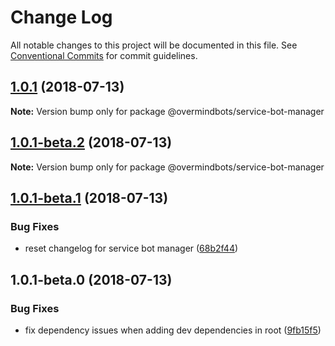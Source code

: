 # Change Log

All notable changes to this project will be documented in this file.
See [Conventional Commits](https://conventionalcommits.org) for commit guidelines.

<a name="1.0.1"></a>
## [1.0.1](https://github.com/overmindbots/service-bot-manager/compare/@overmindbots/service-bot-manager@1.0.1-beta.2...@overmindbots/service-bot-manager@1.0.1) (2018-07-13)




**Note:** Version bump only for package @overmindbots/service-bot-manager

<a name="1.0.1-beta.2"></a>
## [1.0.1-beta.2](https://github.com/overmindbots/service-bot-manager/compare/@overmindbots/service-bot-manager@1.0.1-beta.1...@overmindbots/service-bot-manager@1.0.1-beta.2) (2018-07-13)




**Note:** Version bump only for package @overmindbots/service-bot-manager

<a name="1.0.1-beta.1"></a>
## [1.0.1-beta.1](https://github.com/overmindbots/service-bot-manager/compare/@overmindbots/service-bot-manager@1.0.1-beta.0...@overmindbots/service-bot-manager@1.0.1-beta.1) (2018-07-13)


### Bug Fixes

* reset changelog for service bot manager ([68b2f44](https://github.com/overmindbots/service-bot-manager/commit/68b2f44))




<a name="1.0.1-beta.0"></a>
## 1.0.1-beta.0 (2018-07-13)


### Bug Fixes

* fix dependency issues when adding dev dependencies in root ([9fb15f5](https://github.com/overmindbots/service-bot-manager/commit/9fb15f5))
